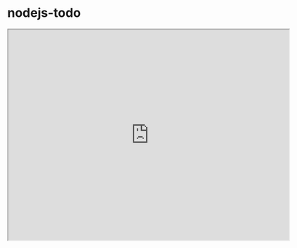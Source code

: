 # nodejs-todo

<iframe src="https://drive.google.com/file/d/1bf74mGUUkAJDJC22utBdWdnTrtRmjJBf/preview" width="640" height="480"></iframe>
